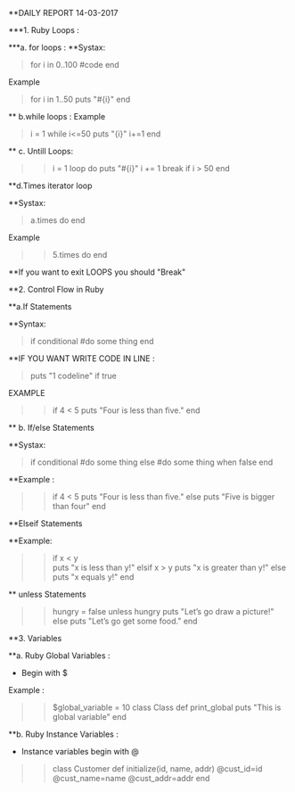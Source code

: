 **DAILY REPORT 14-03-2017

***1. Ruby Loops :

***a. for loops :
**Systax:
>for i in 0..100
		#code
	end
	
Example

>for i in 1..50
puts "#{i}"
end

 
** b.while loops :
Example

 >i = 1
  while  i<=50
  puts "{i}"
  i+=1
  end 
  
  
** c. Untill Loops:

>> i	=	1
loop	do
puts	"#{i}"
i += 1
break	if i > 50
end 

**d.Times iterator loop

**Systax:
>a.times do
end

Example 
>>5.times	do
end 

**If you want to exit LOOPS you should "Break"

**2. Control Flow in Ruby

**a.If Statements
 
 **Syntax:
>if conditional
#do some thing
end 
	
**IF YOU WANT WRITE CODE IN LINE :

>puts "1 codeline" if true

EXAMPLE
 >>if 4 < 5
puts	"Four	is	less	than	five."
end 

** b. If/else Statements

**Systax:

>if conditional
		#do some thing
	else
		#do some thing when false
	end

 **Example :
 
 >>if 4 <	5
puts	"Four	is	less	than	five."
else 
puts "Five is bigger than four"
end 

**Elseif Statements

**Example:

>> if x	< y		
puts	"x	is	less	than	y!"
elsif	x	>	y
puts	"x	is	greater	than	y!"
else
puts	"x	equals	y!"
end 

** unless Statements
>>hungry = false
unless	hungry
puts "Let’s go draw a picture!"
else
puts "Let’s go get some food."
end 

**3. Variables 

**a. Ruby Global Variables : 
- Begin with $

Example :

>>$global_variable = 10
class	Class
def print_global
puts "This is global variable"
end 
		
**b. Ruby Instance Variables :
- Instance	variables	begin	with	@

>>class	Customer
	def	initialize(id,	name,	addr)
	@cust_id=id
	@cust_name=name
	@cust_addr=addr
	end
	
			
  
